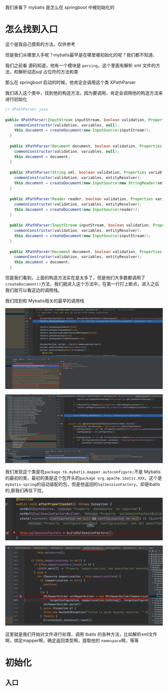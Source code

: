 



我们来看下 mybatis 是怎么在 springboot 中被初始化的

# 怎么找到入口



这个是我自己摸索的方法，仅供参考

但是我们从哪里入手呢？mybatis最早是在哪里被初始化的呢？我们都不知道、

我们之前看 源码知道，他有一个模块是 `parsing`，这个里面有解析 xml 文件的方法，和解析动态sql 占位符的方法和类

那么在 springboot 启动的时候，他肯定会调用这个类 XPathParser

我们进入这个类中，找到他的构造方法，因为要调用，肯定会调用他的构造方法来进行初始化

```java
// XPathParser.java

public XPathParser(InputStream inputStream, boolean validation, Properties variables) {
    commonConstructor(validation, variables, null);
    this.document = createDocument(new InputSource(inputStream));
  }

  public XPathParser(Document document, boolean validation, Properties variables) {
    commonConstructor(validation, variables, null);
    this.document = document;
  }

  public XPathParser(String xml, boolean validation, Properties variables, EntityResolver entityResolver) {
    commonConstructor(validation, variables, entityResolver);
    this.document = createDocument(new InputSource(new StringReader(xml)));
  }

  public XPathParser(Reader reader, boolean validation, Properties variables, EntityResolver entityResolver) {
    commonConstructor(validation, variables, entityResolver);
    this.document = createDocument(new InputSource(reader));
  }

  public XPathParser(InputStream inputStream, boolean validation, Properties variables, EntityResolver entityResolver) {
    commonConstructor(validation, variables, entityResolver);
    this.document = createDocument(new InputSource(inputStream));
  }

  public XPathParser(Document document, boolean validation, Properties variables, EntityResolver entityResolver) {
    commonConstructor(validation, variables, entityResolver);
    this.document = document;
  }
```

但是我们看到，上面的构造方法实在是太多了，但是他们大多数都调用了 `createDocument()`方法，我们就进入这个方法中，在第一行打上断点，进入之后我们就可以看这边的调用栈。

我们找到和 Mybatis相关的最早的调用栈

![](img/Xnip2020-05-20_16-07-41.jpg)

![](img/Xnip2020-05-20_16-14-26.jpg)

我们发现这个类是在`package tk.mybatis.mapper.autoconfigure;`不是 Mybatis 的最初的类，最初的类是这个包开头的`package org.apache.ibatis.XXX`，这个是`mybatis-spring`的自动装配的包，但是他返回的`SqlSessionFactory`，却是ibatis的,那我们再往下找，

![](img/Xnip2020-05-21_09-39-13.jpg)

![](img/Xnip2020-05-21_19-03-09.jpg)

这里就是我们开始对文件进行处理，调用 ibatis 的各种方法，比如解析xml文件啊，绑定mapper啊，确定返回类型啊，提取他的 `namespace`啊，等等

# 初始化

## 入口

